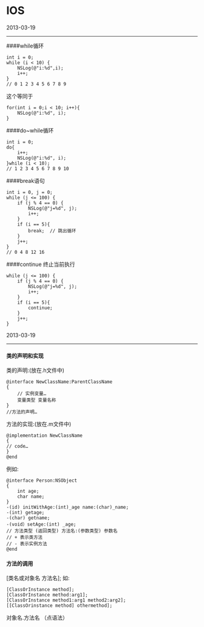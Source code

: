IOS
===

2013-03-19
***
####while循环

	int i = 0;
	while (i < 10) {
		NSLog(@"i:%d",i);
		i++;
	}
	// 0 1 2 3 4 5 6 7 8 9

这个等同于

	for(int i = 0;i < 10; i++){
		NSLog(@"i:%d", i);
	}


####do~while循环

	int i = 0;
 	do{
     	i++;
     	NSLog(@"i:%d", i);
 	}while (i < 10);
 	// 1 2 3 4 5 6 7 8 9 10


####break语句

	int i = 0, j = 0;
	while (j <= 100) {
	    if (j % 4 == 0) {
	        NSLog(@"j=%d", j);
	        i++;
	    }
	    if (i == 5){
	        break;	// 跳出循环
	    }
	    j++;
	}
	// 0 4 8 12 16


####continue 终止当前执行

	while (j <= 100) {
	    if (j % 4 == 0) {
	        NSLog(@"j=%d", j);
	        i++;
	    }
	    if (i == 5){
	        continue;
	    }
	    j++;
	}


2013-03-19
***
#### 类的声明和实现
类的声明:(放在.h文件中)

	@interface NewClassName:ParentClassName
	{
		// 实例变量…
		变量类型 变量名称
	}
	//方法的声明…

方法的实现:(放在.m文件中)

	@implementation NewClassName
	{
	// code… 
	}
	@end
	
例如:

	@interface Person:NSObject
	{
		int age;
		char name;
	}
	-(id) initWithAge:(int)_age name:(char)_name;
	-(int) getage;
	-(char) getname;
	-(void）setAge:(int) _age;
	// 方法类型 (返回类型) 方法名:(参数类型) 参数名
	// + 表示类方法
	// - 表示实例方法
	@end
	
#### 方法的调用
[类名或对象名 方法名];
如:

	[ClassOrInstance method];
	[ClassOrInstance method:arg1];
	[ClassOrInstance method1:arg1 method2:arg2];
	[[ClassOrinstance method] othermethod];


对象名.方法名 （点语法）